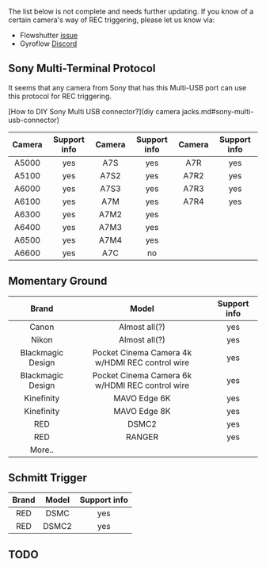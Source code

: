 The list below is not complete and needs further updating. If you know of a certain camera's way of REC triggering, please let us know via:

- Flowshutter [issue](https://github.com/gyroflow/flowshutter/issues/82)
- Gyroflow [Discord](https://discord.gg/WfxZZXjpke)

## Sony Multi-Terminal Protocol

It seems that any camera from Sony that has this Multi-USB port can use this protocol for REC triggering.

[How to DIY Sony Multi USB connector?](diy camera jacks.md#sony-multi-usb-connector)

| Camera | Support info | Camera | Support info | Camera | Support info |
| :---: | :---: | :---: | :---: | :---: | :---: |
| A5000 |  yes  |  A7S  |  yes  |  A7R  |  yes  |
| A5100 |  yes  | A7S2  |  yes  | A7R2  |  yes  |
| A6000 |  yes  | A7S3  |  yes  | A7R3  |  yes  |
| A6100 |  yes  |  A7M  |  yes  | A7R4  |  yes  |
| A6300 |  yes  | A7M2  |  yes  |
| A6400 |  yes  | A7M3  |  yes  |
| A6500 |  yes  | A7M4  |  yes  |
| A6600 |  yes  |  A7C  |   no  |

## Momentary Ground

| Brand | Model | Support info |
| :---: | :---: | :---: |
| Canon | Almost all(?) | yes |
| Nikon | Almost all(?) | yes |
| Blackmagic Design | Pocket Cinema Camera 4k w/HDMI REC control wire | yes |
| Blackmagic Design | Pocket Cinema Camera 6k w/HDMI REC control wire | yes |
| Kinefinity | MAVO Edge 6K | yes |
| Kinefinity | MAVO Edge 8K | yes |
| RED | DSMC2 | yes |
| RED | RANGER | yes |
| More.. | | |


## Schmitt Trigger

| Brand | Model | Support info |
| :---: | :---: | :---: |
| RED | DSMC | yes |
| RED | DSMC2 | yes |

## TODO